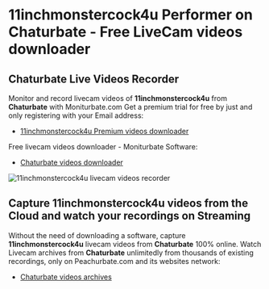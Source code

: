# 11inchmonstercock4u Performer on Chaturbate - Free LiveCam videos downloader

## Chaturbate Live Videos Recorder

Monitor and record livecam videos of **11inchmonstercock4u** from **Chaturbate** with Moniturbate.com
Get a premium trial for free by just and only registering with your Email address:
* [11inchmonstercock4u Premium videos downloader](https://moniturbate.com/request-demo-licence-key.html)

Free livecam videos downloader - Moniturbate Software:
* [Chaturbate videos downloader](https://moniturbate.com/moniturbate-download-software.html)

![11inchmonstercock4u livecam videos recorder](https://peachurnet.com/templates/moniturbate-software.png)


## Capture 11inchmonstercock4u videos from the Cloud and watch your recordings on Streaming

Without the need of downloading a software, capture **11inchmonstercock4u** livecam videos from **Chaturbate** 100% online.
Watch Livecam archives from **Chaturbate** unlimitedly from thousands of existing recordings, only on Peachurbate.com and its websites network:
* [Chaturbate videos archives](https://peachurnet.com/)